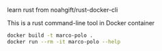 learn rust from noahgift/rust-docker-cli

This is a rust command-line tool in Docker container

```bash
docker build -t marco-polo .
docker run --rm -it marco-polo --help 
```